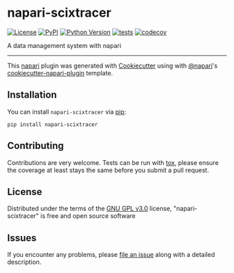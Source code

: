 # napari-scixtracer

[![License](https://img.shields.io/pypi/l/napari-scixtracer.svg?color=green)](https://github.com/sylvainprigent/napari-scixtracer/raw/master/LICENSE)
[![PyPI](https://img.shields.io/pypi/v/napari-scixtracer.svg?color=green)](https://pypi.org/project/napari-scixtracer)
[![Python Version](https://img.shields.io/pypi/pyversions/napari-scixtracer.svg?color=green)](https://python.org)
[![tests](https://github.com/sylvainprigent/napari-scixtracer/workflows/tests/badge.svg)](https://github.com/sylvainprigent/napari-scixtracer/actions)
[![codecov](https://codecov.io/gh/sylvainprigent/napari-scixtracer/branch/master/graph/badge.svg)](https://codecov.io/gh/sylvainprigent/napari-scixtracer)

A data management system with napari

----------------------------------

This [napari] plugin was generated with [Cookiecutter] using with [@napari]'s [cookiecutter-napari-plugin] template.

<!--
Don't miss the full getting started guide to set up your new package:
https://github.com/napari/cookiecutter-napari-plugin#getting-started

and review the napari docs for plugin developers:
https://napari.org/docs/plugins/index.html
-->

## Installation

You can install `napari-scixtracer` via [pip]:

    pip install napari-scixtracer

## Contributing

Contributions are very welcome. Tests can be run with [tox], please ensure
the coverage at least stays the same before you submit a pull request.

## License

Distributed under the terms of the [GNU GPL v3.0] license,
"napari-scixtracer" is free and open source software

## Issues

If you encounter any problems, please [file an issue] along with a detailed description.

[napari]: https://github.com/napari/napari
[Cookiecutter]: https://github.com/audreyr/cookiecutter
[@napari]: https://github.com/napari
[MIT]: http://opensource.org/licenses/MIT
[BSD-3]: http://opensource.org/licenses/BSD-3-Clause
[GNU GPL v3.0]: http://www.gnu.org/licenses/gpl-3.0.txt
[GNU LGPL v3.0]: http://www.gnu.org/licenses/lgpl-3.0.txt
[Apache Software License 2.0]: http://www.apache.org/licenses/LICENSE-2.0
[Mozilla Public License 2.0]: https://www.mozilla.org/media/MPL/2.0/index.txt
[cookiecutter-napari-plugin]: https://github.com/napari/cookiecutter-napari-plugin

[file an issue]: https://github.com/sylvainprigent/napari-scixtracer/issues

[napari]: https://github.com/napari/napari
[tox]: https://tox.readthedocs.io/en/latest/
[pip]: https://pypi.org/project/pip/
[PyPI]: https://pypi.org/
